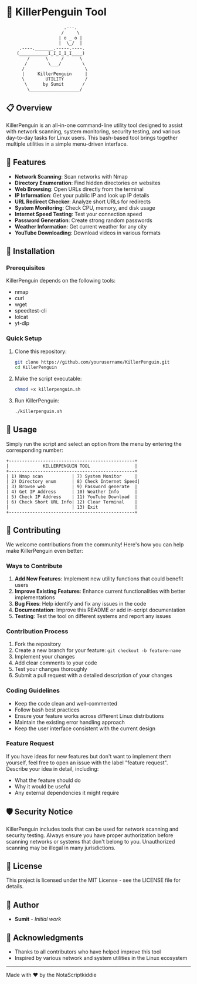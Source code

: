 # 🐧 KillerPenguin Tool

```
                      .---.
                     /     \
                    | o _ o |
                    |  \_/  |
     .----._______.-----.----.
    (___________I_I_I_I_I____)
        /      \     /      \
       /        \___/        \
      /                       \
      |     KillerPenguin     |
      \        UTILITY        /
       \      by Sumit       /
        \___________________/
```

## 📋 Overview

KillerPenguin is an all-in-one command-line utility tool designed to assist with network scanning, system monitoring, security testing, and various day-to-day tasks for Linux users. This bash-based tool brings together multiple utilities in a simple menu-driven interface.

## 🌟 Features

- **Network Scanning**: Scan networks with Nmap
- **Directory Enumeration**: Find hidden directories on websites
- **Web Browsing**: Open URLs directly from the terminal
- **IP Information**: Get your public IP and look up IP details
- **URL Redirect Checker**: Analyze short URLs for redirects
- **System Monitoring**: Check CPU, memory, and disk usage
- **Internet Speed Testing**: Test your connection speed
- **Password Generation**: Create strong random passwords
- **Weather Information**: Get current weather for any city
- **YouTube Downloading**: Download videos in various formats

## 🔧 Installation

### Prerequisites

KillerPenguin depends on the following tools:
- nmap
- curl
- wget
- speedtest-cli
- lolcat
- yt-dlp

### Quick Setup

1. Clone this repository:
   ```bash
   git clone https://github.com/yourusername/KillerPenguin.git
   cd KillerPenguin
   ```

2. Make the script executable:
   ```bash
   chmod +x killerpenguin.sh
   ```

3. Run KillerPenguin:
   ```bash
   ./killerpenguin.sh
   ```

## 📝 Usage

Simply run the script and select an option from the menu by entering the corresponding number:

```
+------------------------------------------------+
|             KILLERPENGUIN TOOL                 |
+------------------------------------------------+
| 1) Nmap scan           | 7) System Monitor     |
| 2) Directory enum      | 8) Check Internet Speed|
| 3) Browse web          | 9) Password generate  |
| 4) Get IP Address      | 10) Weather Info      |
| 5) Check IP Address    | 11) YouTube Download  |
| 6) Check Short URL Info| 12) Clear Terminal    |
|                        | 13) Exit              |
+------------------------------------------------+
```

## 🤝 Contributing

We welcome contributions from the community! Here's how you can help make KillerPenguin even better:

### Ways to Contribute

1. **Add New Features**: Implement new utility functions that could benefit users
2. **Improve Existing Features**: Enhance current functionalities with better implementations
3. **Bug Fixes**: Help identify and fix any issues in the code
4. **Documentation**: Improve this README or add in-script documentation
5. **Testing**: Test the tool on different systems and report any issues

### Contribution Process

1. Fork the repository
2. Create a new branch for your feature: `git checkout -b feature-name`
3. Implement your changes
4. Add clear comments to your code
5. Test your changes thoroughly
6. Submit a pull request with a detailed description of your changes

### Coding Guidelines

- Keep the code clean and well-commented
- Follow bash best practices
- Ensure your feature works across different Linux distributions
- Maintain the existing error handling approach
- Keep the user interface consistent with the current design

### Feature Request

If you have ideas for new features but don't want to implement them yourself, feel free to open an issue with the label "feature request". Describe your idea in detail, including:

- What the feature should do
- Why it would be useful
- Any external dependencies it might require

## 🛡️ Security Notice

KillerPenguin includes tools that can be used for network scanning and security testing. Always ensure you have proper authorization before scanning networks or systems that don't belong to you. Unauthorized scanning may be illegal in many jurisdictions.

## 📜 License

This project is licensed under the MIT License - see the LICENSE file for details.

## 👤 Author

- **Sumit** - *Initial work*

## 🙏 Acknowledgments

- Thanks to all contributors who have helped improve this tool
- Inspired by various network and system utilities in the Linux ecosystem

---

Made with ❤️ by the NotaScriptkiddie